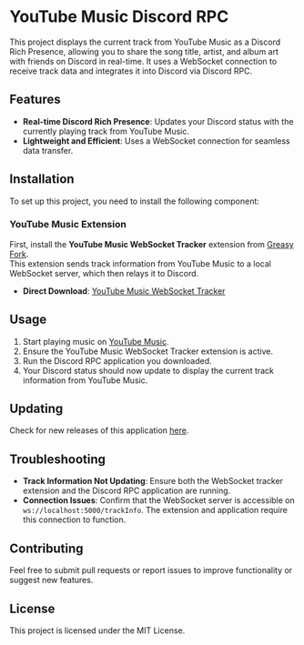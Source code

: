 # YouTube Music Discord RPC

This project displays the current track from YouTube Music as a Discord Rich Presence, allowing you to share the song title, artist, and album art with friends on Discord in real-time. It uses a WebSocket connection to receive track data and integrates it into Discord via Discord RPC.

## Features

- **Real-time Discord Rich Presence**: Updates your Discord status with the currently playing track from YouTube Music.
- **Lightweight and Efficient**: Uses a WebSocket connection for seamless data transfer.

## Installation

To set up this project, you need to install the following component:

### YouTube Music Extension

First, install the **YouTube Music WebSocket Tracker** extension from [Greasy Fork](https://greasyfork.org/ru/scripts/515130-youtube-music-websocket-tracker).  
This extension sends track information from YouTube Music to a local WebSocket server, which then relays it to Discord.

- **Direct Download**: [YouTube Music WebSocket Tracker](https://greasyfork.org/ru/scripts/515130-youtube-music-websocket-tracker)

## Usage

1. Start playing music on [YouTube Music](https://music.youtube.com/).
2. Ensure the YouTube Music WebSocket Tracker extension is active.
3. Run the Discord RPC application you downloaded.
4. Your Discord status should now update to display the current track information from YouTube Music.

## Updating

Check for new releases of this application [here](https://github.com/M3th4d0n/YtMusic-RPC/releases/latest).

## Troubleshooting

- **Track Information Not Updating**: Ensure both the WebSocket tracker extension and the Discord RPC application are running.
- **Connection Issues**: Confirm that the WebSocket server is accessible on `ws://localhost:5000/trackInfo`. The extension and application require this connection to function.

## Contributing

Feel free to submit pull requests or report issues to improve functionality or suggest new features.

## License

This project is licensed under the MIT License.
